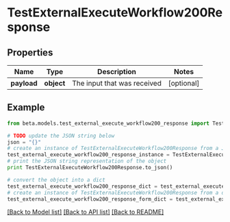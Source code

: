 # TestExternalExecuteWorkflow200Response


## Properties
Name | Type | Description | Notes
------------ | ------------- | ------------- | -------------
**payload** | **object** | The input that was received | [optional] 

## Example

```python
from beta.models.test_external_execute_workflow200_response import TestExternalExecuteWorkflow200Response

# TODO update the JSON string below
json = "{}"
# create an instance of TestExternalExecuteWorkflow200Response from a JSON string
test_external_execute_workflow200_response_instance = TestExternalExecuteWorkflow200Response.from_json(json)
# print the JSON string representation of the object
print TestExternalExecuteWorkflow200Response.to_json()

# convert the object into a dict
test_external_execute_workflow200_response_dict = test_external_execute_workflow200_response_instance.to_dict()
# create an instance of TestExternalExecuteWorkflow200Response from a dict
test_external_execute_workflow200_response_form_dict = test_external_execute_workflow200_response.from_dict(test_external_execute_workflow200_response_dict)
```
[[Back to Model list]](../README.md#documentation-for-models) [[Back to API list]](../README.md#documentation-for-api-endpoints) [[Back to README]](../README.md)


